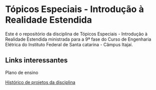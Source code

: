 # Tópicos Especiais - Introdução à Realidade Estendida

Este é o repositório da disciplina de Tópicos Especiais - Introdução à Realidade Estendida ministrada para a 9ª fase do Curso de Engenharia Elétrica do Instituto Federal de Santa catarina - Câmpus Itajaí.

## Links interessantes

Plano de ensino

[Histórico de projetos da disciplina](Historico_da_disciplina.md)



